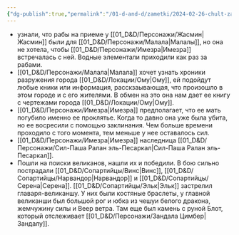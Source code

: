 ```yaml
---
{"dg-publish":true,"permalink":"/01-d-and-d/zametki/2024-02-26-chult-zametki-o-sessii/","created":"2024-11-09T09:06:49.787+03:00","updated":"2024-04-01T23:50:59.237+03:00"}
---
```



- узнали, что рабы на приеме у [[01_D&D/Персонажи/Жасмин\|Жасмин]] были для [[01_D&D/Персонажи/Малала\|Малалы]], но она не хотела, чтобы [[01_D&D/Персонажи/Имезра\|Имезра]] встречалась с ней. Водные элементали приходили как раз за рабами. 
- [[01_D&D/Персонажи/Малала\|Малала]] хочет узнать хроники разружения города [[01_D&D/Локации/Ому\|Ому]], ей подойдут любые кники или информация, расскзаывающая, что произошло в этом городе и с его жителями. В обмен на это она нам дает ее книгу с чертежами города [[01_D&D/Локации/Ому\|Ому]]. 
- [[01_D&D/Персонажи/Имезра\|Имезра]] предполагает, что ее мать погубило именно ее проклятье. Когда то давно она уже была убита, но ее восресили с помощью заклинания. Чем больше времени проходило с того момента, тем меньше у нее оставалось сил. 
- [[01_D&D/Персонажи/Имезра\|Имезра]] наследница [[01_D&D/Персонажи/Сил-Паша Ралан эль-Песаркал\|Сил-Паша Ралан эль-Песаркал]].
- Пошли на поиски великанов, нашли их и победили. В бою сильно пострадали [[01_D&D/Сопартийцы/Винс\|Винс]], [[01_D&D/Сопартийцы/Нарвандор\|Нарвандор]] и [[01_D&D/Сопартийцы/Серена\|Серена]]. [[01_D&D/Сопартийцы/Эльк\|Эльк]] застрелил главаря-великаншу. У них были костяные браслеты, у главной великанши был большой рог и юбка из чешуи белого дракона, жемчужину силы и Веер ветра. Там еще был камень с руной Блот, который отслеживает [[01_D&D/Персонажи/Зандала Цимбер\|Зандалу]].
